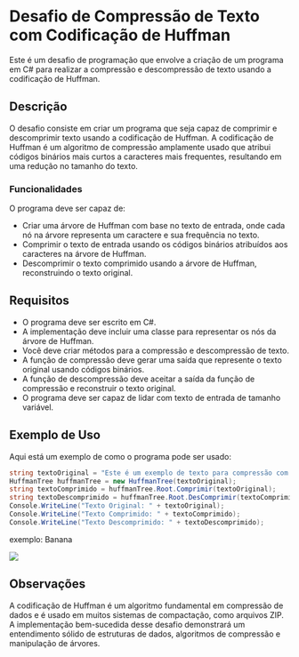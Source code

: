 # Desafio de Compressão de Texto com Codificação de Huffman

Este é um desafio de programação que envolve a criação de um programa em C# para realizar a compressão e descompressão de texto usando a codificação de Huffman.

## Descrição

O desafio consiste em criar um programa que seja capaz de comprimir e descomprimir texto usando a codificação de Huffman. A codificação de Huffman é um algoritmo de compressão amplamente usado que atribui códigos binários mais curtos a caracteres mais frequentes, resultando em uma redução no tamanho do texto.

### Funcionalidades

O programa deve ser capaz de:

- Criar uma árvore de Huffman com base no texto de entrada, onde cada nó na árvore representa um caractere e sua frequência no texto.
- Comprimir o texto de entrada usando os códigos binários atribuídos aos caracteres na árvore de Huffman.
- Descomprimir o texto comprimido usando a árvore de Huffman, reconstruindo o texto original.

## Requisitos

- O programa deve ser escrito em C#.
- A implementação deve incluir uma classe para representar os nós da árvore de Huffman.
- Você deve criar métodos para a compressão e descompressão de texto.
- A função de compressão deve gerar uma saída que represente o texto original usando códigos binários.
- A função de descompressão deve aceitar a saída da função de compressão e reconstruir o texto original.
- O programa deve ser capaz de lidar com texto de entrada de tamanho variável.
## Exemplo de Uso

Aqui está um exemplo de como o programa pode ser usado:

```csharp
string textoOriginal = "Este é um exemplo de texto para compressão com codificação de Huffman.";
HuffmanTree huffmanTree = new HuffmanTree(textoOriginal);
string textoComprimido = huffmanTree.Root.Comprimir(textoOriginal);
string textoDescomprimido = huffmanTree.Root.DesComprimir(textoComprimido);
Console.WriteLine("Texto Original: " + textoOriginal);
Console.WriteLine("Texto Comprimido: " + textoComprimido);
Console.WriteLine("Texto Descomprimido: " + textoDescomprimido);
```
exemplo: Banana

<img src="![Screenshot 2023-11-05 at 15-10-10 Huffman Tree - Computer Science Field Guide](https://github.com/JaymeFernandes/Desafios-Programmer/assets/143356448/7dd294c4-88e5-48ef-929a-f7eb4c3e64b9)">

## Observações

A codificação de Huffman é um algoritmo fundamental em compressão de dados e é usado em muitos sistemas de compactação, como arquivos ZIP. A implementação bem-sucedida desse desafio demonstrará um entendimento sólido de estruturas de dados, algoritmos de compressão e manipulação de árvores.
